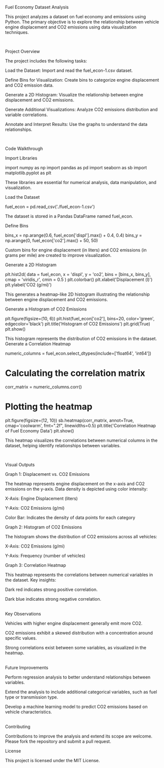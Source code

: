 Fuel Economy Dataset Analysis

This project analyzes a dataset on fuel economy and emissions using Python. The primary objective is to explore the relationship between vehicle engine displacement and CO2 emissions using data visualization techniques.

<br/>

Project Overview

The project includes the following tasks:

Load the Dataset: Import and read the fuel_econ-1.csv dataset.

Define Bins for Visualization: Create bins to categorize engine displacement and CO2 emission data.

Generate a 2D Histogram: Visualize the relationship between engine displacement and CO2 emissions.

Generate Additional Visualizations: Analyze CO2 emissions distribution and variable correlations.

Annotate and Interpret Results: Use the graphs to understand the data relationships.

<br/>

Code Walkthrough

Import Libraries

import numpy as np 
import pandas as pd
import seaborn as sb 
import matplotlib.pyplot as plt

These libraries are essential for numerical analysis, data manipulation, and visualization.

Load the Dataset

fuel_econ = pd.read_csv('./fuel_econ-1.csv')

The dataset is stored in a Pandas DataFrame named fuel_econ.

Define Bins

bins_x = np.arange(0.6, fuel_econ['displ'].max() + 0.4, 0.4)
bins_y = np.arange(0, fuel_econ['co2'].max() + 50, 50)

Custom bins for engine displacement (in liters) and CO2 emissions (in grams per mile) are created to improve visualization.

Generate a 2D Histogram

plt.hist2d(
    data = fuel_econ, x = 'displ', y = 'co2', 
    bins = [bins_x, bins_y], cmap = 'viridis_r', cmin = 0.5
)
plt.colorbar()
plt.xlabel('Displacement (l)')
plt.ylabel('CO2 (g/mi)')

This generates a heatmap-like 2D histogram illustrating the relationship between engine displacement and CO2 emissions.

Generate a Histogram of CO2 Emissions

plt.figure(figsize=(10, 6))
plt.hist(fuel_econ['co2'], bins=20, color='green', edgecolor='black')
plt.title('Histogram of CO2 Emissions')
plt.grid(True)
plt.show()

This histogram represents the distribution of CO2 emissions in the dataset.
Generate a Correlation Heatmap

numeric_columns = fuel_econ.select_dtypes(include=['float64', 'int64'])

# Calculating the correlation matrix
corr_matrix = numeric_columns.corr()

# Plotting the heatmap
plt.figure(figsize=(12, 10))
sb.heatmap(corr_matrix, annot=True, cmap='coolwarm', fmt=".2f", linewidths=0.5)
plt.title('Correlation Heatmap of Fuel Economy Data')
plt.show()

This heatmap visualizes the correlations between numerical columns in the dataset, helping identify relationships between variables.

<br/>

Visual Outputs

Graph 1: Displacement vs. CO2 Emissions

The heatmap represents engine displacement on the x-axis and CO2 emissions on the y-axis. Data density is depicted using color intensity:

X-Axis: Engine Displacement (liters)

Y-Axis: CO2 Emissions (g/mi)

Color Bar: Indicates the density of data points for each category



Graph 2: Histogram of CO2 Emissions

The histogram shows the distribution of CO2 emissions across all vehicles:

X-Axis: CO2 Emissions (g/mi)

Y-Axis: Frequency (number of vehicles)



Graph 3: Correlation Heatmap

This heatmap represents the correlations between numerical variables in the dataset. Key insights:

Dark red indicates strong positive correlation.

Dark blue indicates strong negative correlation.

<br/>
Key Observations

Vehicles with higher engine displacement generally emit more CO2.

CO2 emissions exhibit a skewed distribution with a concentration around specific values.

Strong correlations exist between some variables, as visualized in the heatmap.

<br/>
Future Improvements

Perform regression analysis to better understand relationships between variables.

Extend the analysis to include additional categorical variables, such as fuel type or transmission type.

Develop a machine learning model to predict CO2 emissions based on vehicle characteristics.

<br/>
Contributing

Contributions to improve the analysis and extend its scope are welcome. Please fork the repository and submit a pull request.
<br/>

License

This project is licensed under the MIT License.
